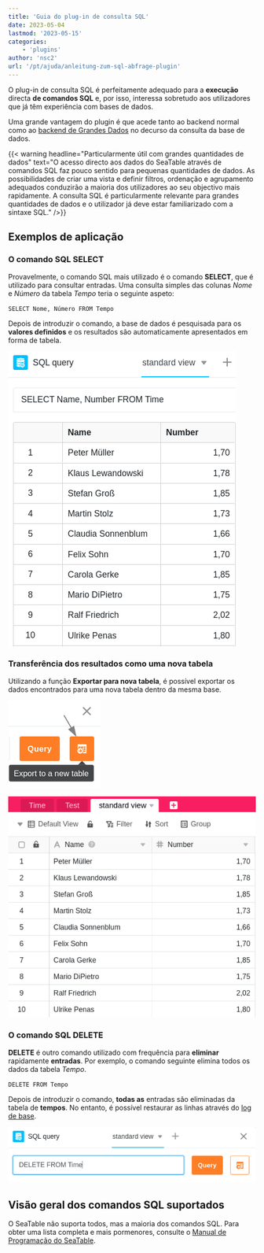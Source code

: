 ```yaml
---
title: 'Guia do plug-in de consulta SQL'
date: 2023-05-04
lastmod: '2023-05-15'
categories:
    - 'plugins'
author: 'nsc2'
url: '/pt/ajuda/anleitung-zum-sql-abfrage-plugin'
---
```


O plug-in de consulta SQL é perfeitamente adequado para a **execução** directa **de comandos SQL** e, por isso, interessa sobretudo aos utilizadores que já têm experiência com bases de dados.

Uma grande vantagem do plugin é que acede tanto ao backend normal como ao [backend de Grandes Dados](https://seatable.io/pt/docs/big-data/potenzial-big-data/) no decurso da consulta da base de dados.

{{< warning  headline="Particularmente útil com grandes quantidades de dados"  text="O acesso directo aos dados do SeaTable através de comandos SQL faz pouco sentido para pequenas quantidades de dados. As possibilidades de criar uma vista e definir filtros, ordenação e agrupamento adequados conduzirão a maioria dos utilizadores ao seu objectivo mais rapidamente. A consulta SQL é particularmente relevante para grandes quantidades de dados e o utilizador já deve estar familiarizado com a sintaxe SQL." />}}

## Exemplos de aplicação

### O comando SQL SELECT

Provavelmente, o comando SQL mais utilizado é o comando **SELECT**, que é utilizado para consultar entradas. Uma consulta simples das colunas _Nome_ e _Número_ da tabela _Tempo_ teria o seguinte aspeto:

```
SELECT Nome, Número FROM Tempo
```

Depois de introduzir o comando, a base de dados é pesquisada para os **valores definidos** e os resultados são automaticamente apresentados em forma de tabela.

![Resultados de uma consulta de dados utilizando o comando SQL SELECT](images/results-data-sql-query.png)

### Transferência dos resultados como uma nova tabela

Utilizando a função **Exportar para nova tabela**, é possível exportar os dados encontrados para uma nova tabela dentro da mesma base.

![Exportar os valores encontrados através de uma consulta de dados SQL para uma nova tabela](images/export-data-sql-query-to-a-new-table.png)

![Tabela recém-criada com os dados anteriormente encontrados através do comando SQL com o plugin](images/new-table-with-sql-data.png)

### O comando SQL DELETE

**DELETE** é outro comando utilizado com frequência para **eliminar** rapidamente **entradas**. Por exemplo, o comando seguinte elimina todos os dados da tabela _Tempo_.

```
DELETE FROM Tempo
```

Depois de introduzir o comando, **todas as** entradas são eliminadas da tabela de **tempos**. No entanto, é possível restaurar as linhas através do [log de base](https://seatable.io/pt/docs/historie-und-versionen/historie-und-logs/#base-log).

![Introduzir o comando SQL DELETE para eliminar dados da tabela](images/query-delete-from-table.png)

## Visão geral dos comandos SQL suportados

O SeaTable não suporta todos, mas a maioria dos comandos SQL. Para obter uma lista completa e mais pormenores, consulte o [Manual de Programação do SeaTable](https://seatable.github.io/seatable-scripts/python/sql/).
